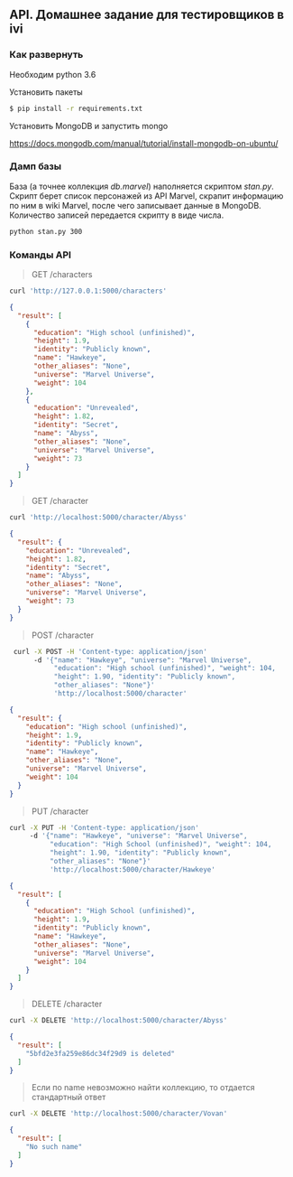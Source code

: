 ## API. Домашнее задание для тестировщиков в ivi
 
### Как развернуть

Необходим python 3.6

Установить пакеты

```bash
$ pip install -r requirements.txt
```

Установить MongoDB и запустить mongo

https://docs.mongodb.com/manual/tutorial/install-mongodb-on-ubuntu/

### Дамп базы

База (а точнее коллекция _db.marvel_) наполняется скриптом _stan.py_. 
Скрипт берет список персонажей из API Marvel, 
скрапит информацию по ним в wiki Marvel, 
после чего записывает данные в MongoDB. 
Количество записей передается скрипту в виде числа. 

```bash
python stan.py 300
```


### Команды API

>GET /characters

```bash
curl 'http://127.0.0.1:5000/characters'
```

```json
{
  "result": [
    {
      "education": "High school (unfinished)", 
      "height": 1.9, 
      "identity": "Publicly known", 
      "name": "Hawkeye", 
      "other_aliases": "None", 
      "universe": "Marvel Universe", 
      "weight": 104
    }, 
    {
      "education": "Unrevealed", 
      "height": 1.82, 
      "identity": "Secret", 
      "name": "Abyss", 
      "other_aliases": "None", 
      "universe": "Marvel Universe", 
      "weight": 73
    }
  ]
}

```

>GET /character

```bash
curl 'http://localhost:5000/character/Abyss'
```

```json
{
  "result": {
    "education": "Unrevealed", 
    "height": 1.82, 
    "identity": "Secret", 
    "name": "Abyss", 
    "other_aliases": "None", 
    "universe": "Marvel Universe", 
    "weight": 73
  }
}
```

>POST /character

```bash
 curl -X POST -H 'Content-type: application/json' 
      -d '{"name": "Hawkeye", "universe": "Marvel Universe", 
           "education": "High school (unfinished)", "weight": 104, 
           "height": 1.90, "identity": "Publicly known", 
           "other_aliases": "None"}' 
           'http://localhost:5000/character' 
```
```json
{
  "result": {
    "education": "High school (unfinished)", 
    "height": 1.9, 
    "identity": "Publicly known", 
    "name": "Hawkeye", 
    "other_aliases": "None", 
    "universe": "Marvel Universe", 
    "weight": 104
  }
}
```


>PUT /character

```bash
curl -X PUT -H 'Content-type: application/json' 
     -d '{"name": "Hawkeye", "universe": "Marvel Universe", 
          "education": "High School (unfinished)", "weight": 104, 
          "height": 1.90, "identity": "Publicly known", 
          "other_aliases": "None"}' 
          'http://localhost:5000/character/Hawkeye'
```

```json
{
  "result": [
    {
      "education": "High School (unfinished)", 
      "height": 1.9, 
      "identity": "Publicly known", 
      "name": "Hawkeye", 
      "other_aliases": "None", 
      "universe": "Marvel Universe", 
      "weight": 104
    }
  ]
}
```

>DELETE /character

```bash
curl -X DELETE 'http://localhost:5000/character/Abyss'
```

```json
{
  "result": [
    "5bfd2e3fa259e86dc34f29d9 is deleted"
  ]
}
```

>Если по name невозможно найти коллекцию, то отдается стандартный ответ

```bash
curl -X DELETE 'http://localhost:5000/character/Vovan'
```

```json
{
  "result": [
    "No such name"
  ]
}
```
